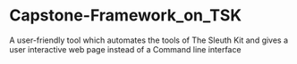 # Capstone-Framework_on_TSK
A user-friendly tool which automates the tools of The Sleuth Kit and gives a user interactive web page instead of a Command line interface
